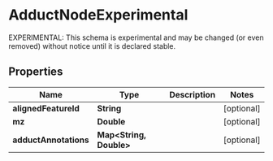 

# AdductNodeExperimental

EXPERIMENTAL: This schema is experimental and may be changed (or even removed) without notice until it is declared stable.

## Properties

| Name | Type | Description | Notes |
|------------ | ------------- | ------------- | -------------|
|**alignedFeatureId** | **String** |  |  [optional] |
|**mz** | **Double** |  |  [optional] |
|**adductAnnotations** | **Map&lt;String, Double&gt;** |  |  [optional] |



